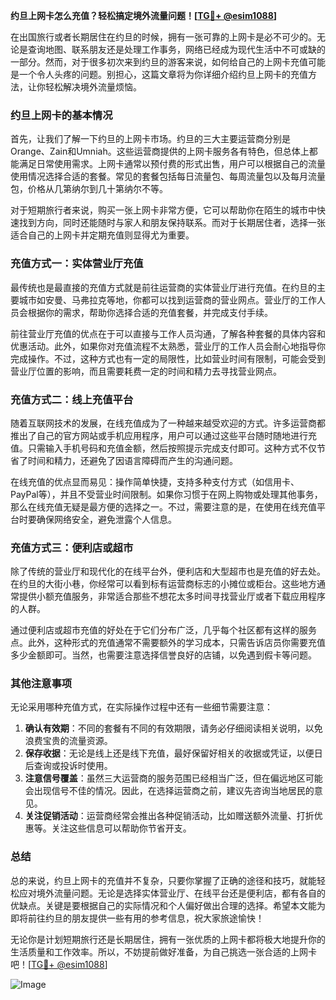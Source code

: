 **约旦上网卡怎么充值？轻松搞定境外流量问题！[[TG💪+ @esim1088](https://t.me/s/esim1088)]**

在出国旅行或者长期居住在约旦的时候，拥有一张可靠的上网卡是必不可少的。无论是查询地图、联系朋友还是处理工作事务，网络已经成为现代生活中不可或缺的一部分。然而，对于很多初次来到约旦的游客来说，如何给自己的上网卡充值可能是一个令人头疼的问题。别担心，这篇文章将为你详细介绍约旦上网卡的充值方法，让你轻松解决境外流量烦恼。

### 约旦上网卡的基本情况

首先，让我们了解一下约旦的上网卡市场。约旦的三大主要运营商分别是Orange、Zain和Umniah。这些运营商提供的上网卡服务各有特色，但总体上都能满足日常使用需求。上网卡通常以预付费的形式出售，用户可以根据自己的流量使用情况选择合适的套餐。常见的套餐包括每日流量包、每周流量包以及每月流量包，价格从几第纳尔到几十第纳尔不等。

对于短期旅行者来说，购买一张上网卡非常方便，它可以帮助你在陌生的城市中快速找到方向，同时还能随时与家人和朋友保持联系。而对于长期居住者，选择一张适合自己的上网卡并定期充值则显得尤为重要。

### 充值方式一：实体营业厅充值

最传统也是最直接的充值方式就是前往运营商的实体营业厅进行充值。在约旦的主要城市如安曼、马弗拉克等地，你都可以找到运营商的营业网点。营业厅的工作人员会根据你的需求，帮助你选择合适的充值套餐，并完成支付手续。

前往营业厅充值的优点在于可以直接与工作人员沟通，了解各种套餐的具体内容和优惠活动。此外，如果你对充值流程不太熟悉，营业厅的工作人员会耐心地指导你完成操作。不过，这种方式也有一定的局限性，比如营业时间有限制，可能会受到营业厅位置的影响，而且需要耗费一定的时间和精力去寻找营业网点。

### 充值方式二：线上充值平台

随着互联网技术的发展，在线充值成为了一种越来越受欢迎的方式。许多运营商都推出了自己的官方网站或手机应用程序，用户可以通过这些平台随时随地进行充值。只需输入手机号码和充值金额，然后按照提示完成支付即可。这种方式不仅节省了时间和精力，还避免了因语言障碍而产生的沟通问题。

在线充值的优点显而易见：操作简单快捷，支持多种支付方式（如信用卡、PayPal等），并且不受营业时间限制。如果你习惯于在网上购物或处理其他事务，那么在线充值无疑是最方便的选择之一。不过，需要注意的是，在使用在线充值平台时要确保网络安全，避免泄露个人信息。

### 充值方式三：便利店或超市

除了传统的营业厅和现代化的在线平台外，便利店和大型超市也是充值的好去处。在约旦的大街小巷，你经常可以看到标有运营商标志的小摊位或柜台。这些地方通常提供小额充值服务，非常适合那些不想花太多时间寻找营业厅或者下载应用程序的人群。

通过便利店或超市充值的好处在于它们分布广泛，几乎每个社区都有这样的服务点。此外，这种形式的充值通常不需要额外的学习成本，只需告诉店员你需要充值多少金额即可。当然，也需要注意选择信誉良好的店铺，以免遇到假卡等问题。

### 其他注意事项

无论采用哪种充值方式，在实际操作过程中还有一些细节需要注意：

1. **确认有效期**：不同的套餐有不同的有效期限，请务必仔细阅读相关说明，以免浪费宝贵的流量资源。
2. **保存收据**：无论是线上还是线下充值，最好保留好相关的收据或凭证，以便日后查询或投诉时使用。
3. **注意信号覆盖**：虽然三大运营商的服务范围已经相当广泛，但在偏远地区可能会出现信号不佳的情况。因此，在选择运营商之前，建议先咨询当地居民的意见。
4. **关注促销活动**：运营商经常会推出各种促销活动，比如赠送额外流量、打折优惠等。关注这些信息可以帮助你节省开支。

### 总结

总的来说，约旦上网卡的充值并不复杂，只要你掌握了正确的途径和技巧，就能轻松应对境外流量问题。无论是选择实体营业厅、在线平台还是便利店，都有各自的优缺点。关键是要根据自己的实际情况和个人偏好做出合理的选择。希望本文能为即将前往约旦的朋友提供一些有用的参考信息，祝大家旅途愉快！

无论你是计划短期旅行还是长期居住，拥有一张优质的上网卡都将极大地提升你的生活质量和工作效率。所以，不妨提前做好准备，为自己挑选一张合适的上网卡吧！[[TG💪+ @esim1088](https://t.me/s/esim1088)]

![Image](https://i.postimg.cc/4NQfJmqS/Snipaste-2025-05-13-00-14-12.png)